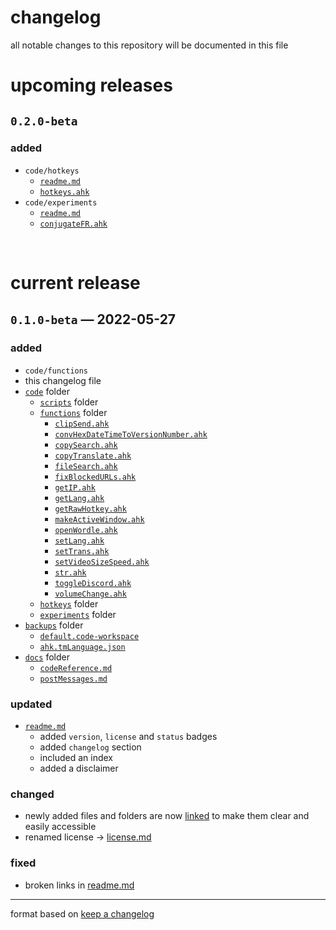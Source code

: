 # changelog
all notable changes to this repository will be documented in this file

# upcoming releases
## `0.2.0-beta`
### added
- `code/hotkeys`
	- [`readme.md`](code/hotkeys/README.md)
	- [`hotkeys.ahk`](code/hotkeys/hotkeys.ahk)
- `code/experiments`
	- [`readme.md`](code/experiments/README.md)
	- [`conjugateFR.ahk`](code/experiments/conjugateFR.ahk)

<br>

# current release
## `0.1.0-beta` — 2022-05-27
### added
- `code/functions`
- this changelog file
- [`code`](code) folder
	- [`scripts`](code/scripts) folder
	- [`functions`](code/functions) folder
		- [`clipSend.ahk`](code/functions/clipSend.ahk)
		- [`convHexDateTimeToVersionNumber.ahk`](code/functions/convHexDateTimeToVersionNumber.ahk)
		- [`copySearch.ahk`](code/functions/copySearch.ahk)
		- [`copyTranslate.ahk`](code/functions/copyTranslate.ahk)
		- [`fileSearch.ahk`](code/functions/fileSearch.ahk)
		- [`fixBlockedURLs.ahk`](code/functions/fixBlockedURLs.ahk)
		- [`getIP.ahk`](code/functions/getIP.ahk)
		- [`getLang.ahk`](code/functions/getLang.ahk)
		- [`getRawHotkey.ahk`](code/functions/getRawHotkey.ahk)
		- [`makeActiveWindow.ahk`](code/functions/makeActiveWindow.ahk)
		- [`openWordle.ahk`](code/functions/openWordle.ahk)
		- [`setLang.ahk`](code/functions/setLang.ahk)
		- [`setTrans.ahk`](code/functions/setTrans.ahk)
		- [`setVideoSizeSpeed.ahk`](code/functions/setVideoSizeSpeed.ahk)
		- [`str.ahk`](code/functions/str.ahk)
		- [`toggleDiscord.ahk`](code/functions/toggleDiscord.ahk)
		- [`volumeChange.ahk`](code/functions/volumeChange.ahk)
	- [`hotkeys`](code/hotkeys) folder
	- [`experiments`](code/experiments) folder
- [`backups`](backups) folder
	- [`default.code-workspace`](backups/default.code-workspace)
	- [`ahk.tmLanguage.json`](backups/ahk.tmLanguage.json)
- [`docs`](docs) folder
	- [`codeReference.md`](docs/codeReference.md)
	- [`postMessages.md`](docs/postMessages.md)

### updated
- [`readme.md`](README.md)
	- added `version`, `license` and `status` badges
	- added `changelog` section
	- included an index
	- added a disclaimer 

### changed
- newly added files and folders are now [linked](#) to make them clear and easily accessible
- renamed license → [license.md](LICENSE.md)

### fixed
- broken links in [readme.md](README.md)

---
format based on [keep a changelog](https://keepachangelog.com/)

<!--
`### added` for new features
`### updated` for existing features that have new functionality
`### changed` for changes in existing functionality
`### deprecated` for soon-to-be removed features
`### removed` for now removed features
`### fixed` for any bug fixes
`### security` in case of vulnerabilities
-->
